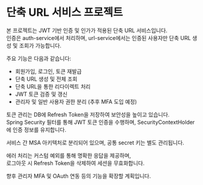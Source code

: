 # 단축 URL 서비스 프로젝트

본 프로젝트는 JWT 기반 인증 및 인가가 적용된 단축 URL 서비스입니다.  
인증은 auth-service에서 처리하며, url-service에서는 인증된 사용자만 단축 URL 생성 및 조회가 가능합니다.

주요 기능은 다음과 같습니다:
- 회원가입, 로그인, 토큰 재발급
- 단축 URL 생성 및 전체 조회
- 단축 URL을 통한 리다이렉트 처리
- JWT 토큰 검증 및 갱신
- 관리자 및 일반 사용자 권한 분리 (추후 MFA 도입 예정)

토큰 관리는 DB에 Refresh Token을 저장하여 보안성을 높이고 있습니다.  
Spring Security 필터를 통해 JWT 토큰 인증을 수행하며, SecurityContextHolder에 인증 정보를 유지합니다.

서비스 간 MSA 아키텍처로 분리되어 있으며, 공통 secret 키는 별도 관리됩니다.

에러 처리는 커스텀 예외를 통해 명확한 응답을 제공하며,  
로그아웃 시 Refresh Token을 삭제하여 세션을 무효화합니다.

향후 관리자 MFA 및 OAuth 연동 등의 기능을 확장할 계획입니다.
